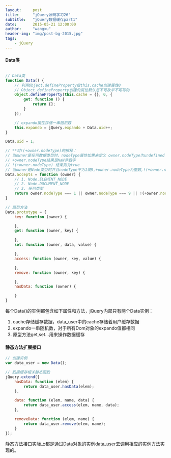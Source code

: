 ```yaml
---
layout:     post
title:      "jQuery源码学习26"
subtitle:   "jQuery数据缓存part1"
date:       2015-05-21 12:00:00
author:     "wangxu"
header-img: "img/post-bg-2015.jpg"
tags:
    - jQuery
---
```


#### Data类

```javascript

// Data类
function Data() {
	// 利用Object.defineProperty给this.cache创建属性0
	// Object.defineProperty创建的属性默认是不可枚举不可写的
	Object.defineProperty(this.cache = {}, 0, {
		get: function () {
			return {};
		}
	});

	// expando属性存储一串随机数
	this.expando = jQuery.expando + Data.uid++;
}

Data.uid = 1;

// **对!(+owner.nodeType)的解释：
// 当owner是任何数据类型时，nodeType属性如果未定义 owner.nodeType为undefined
// +owner.nodeType结果是NaN非数字
// !(+owner.nodeType) 结果则为true
// 当owner是Node类型时并且nodeType不为1或9,+owner.nodeType为整数,!(+owner.nodeType)为false
Data.accepts = function (owner) {
	// 1. Node.ELEMENT_NODE
	// 2. Node.DOCUMENT_NODE
	// 3. 任何类型
	return owner.nodeType === 1 || owner.nodeType === 9 || !(+owner.nodeType);
}

// 原型方法
Data.prototype = {
	key: function (owner) {

	},
	get: function (owner, key) {

	},
	set: function (owner, data, value) {

	},
	access: function (owner, key, value) {

	},
	remove: function (owner, key) {

	},
	hasData: function (owner) {

	}
}
```
每个Data()的实例都包含如下属性和方法，jQuery内部只有两个Data实例：

1. cache存储缓存数据，data_user中的cache存储着用户缓存数据
2. expando一串随机数，对于所有Dom对象的expando值都相同
3. 原型方法get,set...用来操作数据缓存


#### 静态方法扩展接口

```javascript
// 创建实例
var data_user = new Data();

// 数据缓存相关静态函数
jQuery.extend({
	hasData: function (elem) {
		return data_user.hasData(elem);
	},

	data: function (elem, name, data) {
		return data_user.access(elem, name, data);
	},

	removeData: function (elem, name) {
		return data_user.remove(elem, name);
	}
});
```

静态方法接口实际上都是通过Data对象的实例data_user去调用相应的实例方法实现的。
